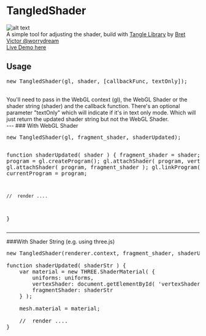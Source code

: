 # TangledShader

![alt text](http://www.bongiovi.tw/projects/tangledShader/tangledShader.jpg)
<br />
A simple tool for adjusting the shader, build with [Tangle Library](https://github.com/worrydream/Tangle) by [Bret Victor @worrydream](http://worrydream.com/) 
<br />
[Live Demo here](http://yiwenl.github.io/TangledShader/)
<br />

## Usage
<pre>
new TangledShader(gl, shader, [callbackFunc, textOnly]);
</pre>
<br />
You'll need to pass in the WebGL context (gl), the WebGL Shader or the shader string (shader) and the callback function. There's an optional parameter "textOnly" which will indicate if it's in text only mode. Which will just return the updated shader string but not the WebGL Shader.

<br />
---
### With WebGL Shader
<pre>
new TangledShader(gl, fragment_shader, shaderUpdated); 

function shaderUpdated( shader ) {
    fragment_shader = shader;
    var program = gl.createProgram();
	gl.attachShader( program, vertex_shader );
	gl.attachShader( program, fragment_shader );
	gl.linkProgram( program );
	currentProgram = program;
	
	//  render .... 
}
</pre>

---
###With Shader String (e.g. using three.js)
<pre>
new TangledShader(renderer.context, fragment_shader, shaderUpdated);

function shaderUpdated( shaderStr ) {
    var material = new THREE.ShaderMaterial( {
        uniforms: uniforms,
        vertexShader: document.getElementById( 'vertexShader' ).textContent,
        fragmentShader: shaderStr
    } );

    mesh.material = material;
	
	//  render .... 
}
</pre>
